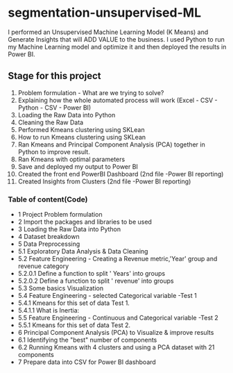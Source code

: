 # segmentation-unsupervised-ML
I performed an Unsupervised Machine Learning Model (K Means) and Generate Insights that will ADD VALUE to the business. I used  Python to run my  Machine Learning model and optimize it and then deployed the results in Power BI.
## Stage for this project

1. Problem formulation - What are we trying to solve?
2. Explaining how the whole automated process will work (Excel - CSV - Python - CSV - Power BI)
3. Loading the Raw Data into Python
4. Cleaning the Raw Data
5. Performed Kmeans clustering using SKLean
6. How to run Kmeans clustering using SKLean
7. Ran Kmeans and  Principal Component Analysis (PCA) together in Python to improve result.
8. Ran Kmeans with optimal parameters
9. Save and deployed my output to Power BI
10. Created the front end PowerBI Dashboard (2nd file -Power BI reporting)
11. Created Insights from Clusters (2nd file -Power BI reporting)
### Table of content(Code)
- 1  Project Problem formulation
- 2  Import the packages and libraries to be used
- 3  Loading the Raw Data into Python
- 4  Dataset breakdown
- 5  Data Preprocessing
- 5.1  Exploratory Data Analysis & Data Cleaning
- 5.2  Feature Engineering - Creating a Revenue metric,'Year' group and revenue category
- 5.2.0.1  Define a function to split ' Years' into groups
- 5.2.0.2  Define a function to split ' revenue' into groups
- 5.3  Some basics Visualization
- 5.4  Feature Engineering - selected Categorical variable -Test 1
- 5.4.1  Kmeans for this set of data Test 1.
- 5.4.1.1  What is Inertia:
- 5.5  Feature Engineering - Continuous and Categorical variable -Test 2
- 5.5.1  Kmeans for this set of data Test 2.
- 6  Principal Component Analysis (PCA) to Visualize & improve results
- 6.1  Identifying the "best" number of components
- 6.2  Running Kmeans with 4 clusters and using a PCA dataset with 21 components
- 7  Prepare data into CSV for Power BI dashboard

